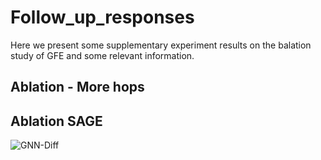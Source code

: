 # Follow_up_responses

Here we present some supplementary experiment results on the balation study of GFE and some relevant information.

## Ablation - More hops


## Ablation SAGE

![GNN-Diff](https://github.com/user-attachments/assets/5c8d6e14-0066-4dd4-a96d-91cf2342cfdf)
